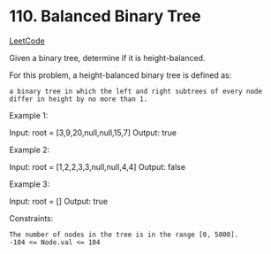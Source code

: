 # 110. Balanced Binary Tree

[LeetCode](https://leetcode.com/problems/balanced-binary-tree/)

Given a binary tree, determine if it is height-balanced.

For this problem, a height-balanced binary tree is defined as:

    a binary tree in which the left and right subtrees of every node differ in height by no more than 1.



Example 1:

Input: root = [3,9,20,null,null,15,7]
Output: true

Example 2:

Input: root = [1,2,2,3,3,null,null,4,4]
Output: false

Example 3:

Input: root = []
Output: true



Constraints:

    The number of nodes in the tree is in the range [0, 5000].
    -104 <= Node.val <= 104
